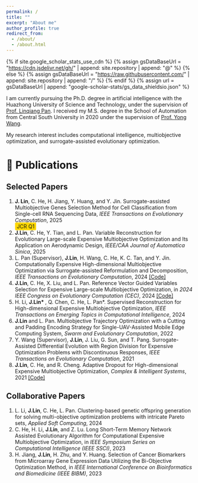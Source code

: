 ```yaml
---
permalink: /
title: ""
excerpt: "About me"
author_profile: true
redirect_from: 
  - /about/
  - /about.html
---
```


{% if site.google_scholar_stats_use_cdn %}
{% assign gsDataBaseUrl = "https://cdn.jsdelivr.net/gh/" | append: site.repository | append: "@" %}
{% else %}
{% assign gsDataBaseUrl = "https://raw.githubusercontent.com/" | append: site.repository | append: "/" %}
{% endif %}
{% assign url = gsDataBaseUrl | append: "google-scholar-stats/gs_data_shieldsio.json" %}

<span class='anchor' id='about-me'></span>

I am currently pursuing the Ph.D. degree in artificial intelligence with the Huazhong University of Science and Technology, under the supervision of [Prof. Linqiang Pan](http://faculty.hust.edu.cn/panlinqiang/zh_CN/index.htm). I received my M.S. degree in the School of Automation from Central South University in 2020 under the supervision of [Prof. Yong Wang](https://faculty.csu.edu.cn/wangyong/zh_CN/index.htm).

My research interest includes computational intelligence, multiobjective optimization, and surrogate-assisted evolutionary optimization. 
<!-- I have published more than 100 papers at the top international AI conferences with total <a href='https://scholar.google.com/citations?user=DhtAFkwAAAAJ'>google scholar citations <strong><span id='total_cit'>260000+</span></strong></a> (You can also use google scholar badge <a href='https://scholar.google.com/citations?user=DhtAFkwAAAAJ'><img src="https://img.shields.io/endpoint?url={{ url | url_encode }}&logo=Google%20Scholar&labelColor=f6f6f6&color=9cf&style=flat&label=citations"></a>). -->

<!--# 📖 Experiences  -->
<!--- *2021 – Now*, Doctor of Philosophy, Huazhong University of Science and Technology, Wuhan, China.  -->
<!--- *2020 – 2021*, Research Assistant, Southern University of Science and Technology, Shenzhen, China.  -->
<!--- *2017 – 2020*, Master of Engineering, Central South University, Changsha, China.  -->
<!--- *2013 – 2017*, Bachelor of Engineering, Tiangong University, Tianjin, China.  -->

<!-- # 🔥 News -->
<!-- - *2022.02*: &nbsp;🎉🎉 Lorem ipsum dolor sit amet, consectetur adipiscing elit. Vivamus ornare aliquet ipsum, ac tempus justo dapibus sit amet.  -->
<!-- - *2022.02*: &nbsp;🎉🎉 Lorem ipsum dolor sit amet, consectetur adipiscing elit. Vivamus ornare aliquet ipsum, ac tempus justo dapibus sit amet.  -->

# 📝 Publications 

## Selected Papers
<ol> 
<li> <b>J. Lin</b>, C. He, H. Jiang, Y. Huang, and Y. Jin. Surrogate-assisted Multiobjective Genes Selection Method for Cell Classification from Single-cell RNA Sequencing Data, <i>IEEE Transactions on Evolutionary Computation</i>, 2025 </li>  <span style="background-color: #FFD700; padding: 2px 5px; border-radius: 3px;"> JCR Q1</span> 
<li> <b>J.Lin</b>, C. He, Y. Tian, and L. Pan. Variable Reconstruction for Evolutionary Large-scale Expensive Multiobjective Optimization and Its Application on Aerodynamic Design, <i>IEEE/CAA Journal of Automatica Sinica</i>, 2025 </li>
 <li> L. Pan (Supervisor), <b>J.Lin</b>, H. Wang, C. He, K. C. Tan, and Y. Jin. Computationally Expensive High-dimensional Multiobjective Optimization via Surrogate-assisted Reformulation and Decomposition, <i>IEEE Transactions on Evolutionary Computation</i>, 2024 <a href="https://github.com/jqlincn/TP-SAEA">[Code]</a> </li>
 <li>  <b>J.Lin</b>, C. He, X. Liu, and L. Pan.  Reference Vector Guided Variables Selection for Expensive Large-scale Multiobjective Optimization, in <i>2024 IEEE Congress on Evolutionary Computation (CEC)</i>, 2024 <a href="https://github.com/jqlincn/RVSPSO">[Code]</a> </li>
 <li> H. Li, <b>J.Lin* </b>, Q. Chen, C. He, L. Pan*. Supervised Reconstruction for High-dimensional Expensive Multiobjective Optimization, <i>IEEE Transactions on Emerging Topics in Computational Intelligence</i>, 2024 </li>
 <li> <b>J.Lin</b> and L. Pan. Multiobjective Trajectory Optimization with a Cutting and Padding Encoding Strategy for Single-UAV-Assisted Mobile Edge Computing System, <i>Swarm and Evolutionary Computation</i>, 2022   </li>
 <li> Y. Wang (Supervisor), <b>J.Lin</b>, J. Liu, G. Sun, and T. Pang. Surrogate-Assisted Differential Evolution with Region Division for Expensive Optimization Problems with Discontinuous Responses, <i>IEEE Transactions on Evolutionary Computation</i>, 2021 </li>
 <li> <b>J.Lin</b>, C. He, and R. Cheng. Adaptive Dropout for High-dimensional Expensive Multiobjective Optimization, <i>Complex & Intelligent Systems</i>, 2021  <a href="https://github.com/jqlincn/ADSAPSO">[Code]</a>  </li>
 
</ol>

## Collaborative Papers
<ol> 
 <li> L. Li, <b>J.Lin</b>, C. He, L. Pan. Clustering-based genetic offspring generation for solving multi-objective optimization problems with intricate Pareto sets, <i>Applied Soft Computing</i>, 2024    </li>
 <li> C. He, H. Li, <b>J.Lin</b>, and Z. Lu. Long Short-Term Memory Network Assisted Evolutionary Algorithm for Computational Expensive Multiobjective Optimization, in <i>IEEE Symposium Series on Computational Intelligence (IEEE SSCI)</i>, 2023   </li>
 <li> H. Jiang, <b>J.Lin</b>, H. Zhu, and Y. Huang. Selection of Cancer Biomarkers from Microarray Gene Expression Data Utilizing the Bi-Objective Optimization Method, in <i>IEEE International Conference on Bioinformatics and Biomedicine (IEEE BIBM)</i>, 2023   </li>
</ol>

<!-- <div class='paper-box'><div class='paper-box-image'><div><div class="badge">CVPR 2016</div><img src='images/500x300.png' alt="sym" width="100%"></div></div> -->
<!-- <div class='paper-box-text' markdown="1"> -->

<!-- [Deep Residual Learning for Image Recognition](https://openaccess.thecvf.com/content_cvpr_2016/papers/He_Deep_Residual_Learning_CVPR_2016_paper.pdf) -->

<!-- **Kaiming He**, Xiangyu Zhang, Shaoqing Ren, Jian Sun -->

<!-- [**Project**](https://scholar.google.com/citations?view_op=view_citation&hl=zh-CN&user=DhtAFkwAAAAJ&citation_for_view=DhtAFkwAAAAJ:ALROH1vI_8AC) <strong><span class='show_paper_citations' data='DhtAFkwAAAAJ:ALROH1vI_8AC'></span></strong> -->
<!-- - Lorem ipsum dolor sit amet, consectetur adipiscing elit. Vivamus ornare aliquet ipsum, ac tempus justo dapibus sit amet.  -->
<!-- </div> -->
<!-- </div> -->

<!-- - [Lorem ipsum dolor sit amet, consectetur adipiscing elit. Vivamus ornare aliquet ipsum, ac tempus justo dapibus sit amet](https://github.com), A, B, C, **CVPR 2020** -->

<!-- # 🎖 Honors and Awards -->
<!-- - *2021.10* Lorem ipsum dolor sit amet, consectetur adipiscing elit. Vivamus ornare aliquet ipsum, ac tempus justo dapibus sit amet.  -->
<!-- - *2021.09* Lorem ipsum dolor sit amet, consectetur adipiscing elit. Vivamus ornare aliquet ipsum, ac tempus justo dapibus sit amet.  -->

<!-- # 💬 Invited Talks -->
<!-- - *2021.06*, Lorem ipsum dolor sit amet, consectetur adipiscing elit. Vivamus ornare aliquet ipsum, ac tempus justo dapibus sit amet.  -->
<!-- - *2021.03*, Lorem ipsum dolor sit amet, consectetur adipiscing elit. Vivamus ornare aliquet ipsum, ac tempus justo dapibus sit amet.  \| [\[video\]](https://github.com/) -->

<!-- # 💻 Internships -->
<!-- - *2019.05 - 2020.02*, [Lorem](https://github.com/), China. -->

<!--# 📌 Professional Services  -->
<!--- **Reviewer for:**   <br>  -->
<!--  _IEEE Transactions on Evolutionary Computation_   <br>  -->
<!--  _Swarm and Evolutionary Computation_   <br>  -->
<!--  _Complex & Intelligent System_   <br>  -->

<!--- **Editor/PC Member for:**   <br>  -->
<!--  _Bio-inspired Computing: Theories and Applications_   <br>  -->
<!--  _IEEE Symposium on Computational Intelligence for Financial Engineering and Economics_   <br>  -->
